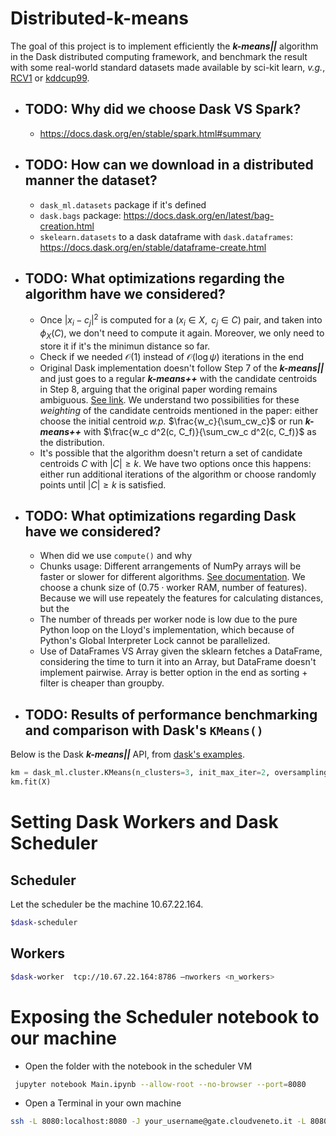 # Distributed-k-means
The goal of this project is to implement efficiently the **_k-means||_** algorithm in the Dask distributed computing framework, and benchmark the result with some real-world standard datasets made available by sci-kit learn, _v.g._, [RCV1](https://scikit-learn.org/stable/datasets/real_world.html#rcv1-dataset) or [kddcup99](https://scikit-learn.org/stable/datasets/real_world.html#kddcup-99-dataset). 

- ## TODO: Why did we choose Dask VS Spark?
  - https://docs.dask.org/en/stable/spark.html#summary
- ## TODO: How can we download in a distributed manner the dataset?
  - ``dask_ml.datasets`` package if it's defined
  - ``dask.bags`` package: https://docs.dask.org/en/latest/bag-creation.html
  - ``skelearn.datasets`` to a dask dataframe with ``dask.dataframes``: https://docs.dask.org/en/stable/dataframe-create.html
- ## TODO: What optimizations regarding the algorithm have we considered?
    - Once $|x_i-c_j|^2$ is computed for a $(x_i \in X,\text{ } c_j \in C)$ pair, and taken into $\phi_X(C)$, we don't need to compute it again. Moreover, we only need to store it if it's the minimun distance so far.
    - Check if we needed $\mathcal{O}(1)$ instead of $\mathcal{O}(\log\psi)$ iterations in the end
    - Original Dask implementation doesn't follow Step 7 of the **_k-means||_** and just goes to a regular **_k-means++_** with the candidate centroids in Step 8, arguing that the original paper wording remains ambiguous. [See link](https://github.com/dask/dask-ml/blob/main/dask_ml/cluster/k_means.py#L448). We understand two possibilities for these _weighting_ of the candidate centroids mentioned in the paper: either choose the initial centroid _w.p._ $\frac{w_c}{\sum_cw_c}$ or run **_k-means++_** with $\frac{w_c d^2(c, C_f)}{\sum_cw_c d^2(c, C_f)}$ as the distribution.
    - It's possible that the algorithm doesn't return a set of candidate centroids $C$ with $|C| \geq k$. We have two options once this happens: either run additional iterations of the algorithm or choose randomly points until $|C| \geq k$ is satisfied.
- ## TODO: What optimizations regarding Dask have we considered?
  - When did we use ``compute()`` and why
  - Chunks usage: Different arrangements of NumPy arrays will be faster or slower for different algorithms. [See documentation](https://docs.dask.org/en/stable/array-chunks.html). We choose a chunk size of $(0.75\cdot\text{worker RAM, number of features})$. Because we will use repeately the features for calculating distances, but the
  - The number of threads per worker node is low due to the pure Python loop on the Lloyd's implementation, which because of Python's Global Interpreter Lock cannot be parallelized.
  - Use of DataFrames VS Array given the sklearn fetches a DataFrame, considering the time to turn it into an Array, but DataFrame doesn't implement pairwise. Array is better option in the end as sorting + filter is cheaper than groupby.
- ## TODO: Results of performance benchmarking and comparison with Dask's ``KMeans()``
Below is the Dask **_k-means||_** API, from [dask's examples](https://examples.dask.org/machine-learning/training-on-large-datasets.html?highlight=k%20means).
``` python
km = dask_ml.cluster.KMeans(n_clusters=3, init_max_iter=2, oversampling_factor=10)
km.fit(X)
```
# Setting Dask Workers and Dask Scheduler
## Scheduler 
Let the scheduler be the machine 10.67.22.164.
``` bash
$dask-scheduler
```
 ## Workers
 ``` bash
 $dask-worker  tcp://10.67.22.164:8786 —nworkers <n_workers>
```
# Exposing the Scheduler notebook to our machine
- Open the folder with the notebook in the scheduler VM
``` bash
 jupyter notebook Main.ipynb --allow-root --no-browser --port=8080
```
- Open a Terminal in your own machine 
 ``` bash
 ssh -L 8080:localhost:8080 -J your_username@gate.cloudveneto.it -L 8080:localhost:8080 root@10.67.22.164  

```

